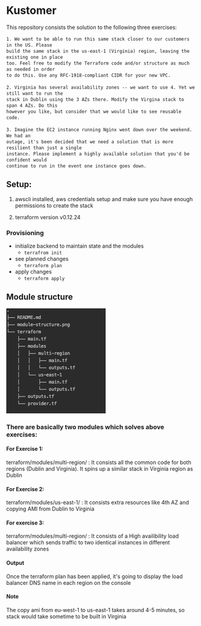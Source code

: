 # Kustomer

This repository consists the solution to the following three exercises:

````
1. We want to be able to run this same stack closer to our customers in the US. Please
build the same stack in the us-east-1 (Virginia) region, leaving the existing one in place
too. Feel free to modify the Terraform code and/or structure as much as needed in order
to do this. Use any RFC-1918-compliant CIDR for your new VPC.

2. Virginia has several availability zones -- we want to use 4. Yet we still want to run the
stack in Dublin using the 3 AZs there. Modify the Virgina stack to span 4 AZs. Do this
however you like, but consider that we would like to see reusable code.

3. Imagine the EC2 instance running Nginx went down over the weekend. We had an
outage, it's been decided that we need a solution that is more resilient than just a single
instance. Please implement a highly available solution that you'd be confident would
continue to run in the event one instance goes down.
````

## Setup:

1. awscli installed, aws credentials setup and make sure you have enough permissions to create the stack

2. terraform version v0.12.24


### Provisioning
- initialize backend to maintain state and the modules
  - `terrafrom init`
- see planned changes
  - `terraform plan`
- apply changes
  - `terraform apply`

## Module structure

![module-structure](module-structure.png)


### There are basically two modules which solves above exercises:

#### For Exercise 1:

terraform/modules/multi-region/ : It consists all the common code for both regions (Dublin and Virginia). It spins up a similar stack in Virginia region as Dublin

#### For Exercise 2:

terraform/modules/us-east-1/ : It consists extra resources like 4th AZ and copying AMI from Dublin to Virginia

#### For exercise 3:

terraform/modules/multi-region/ : It consists of a High availibility load balancer which sends traffic to two identical instances in different availability zones

#### Output

Once the terraform plan has been applied, it's going to display the load balancer DNS name in each region on the console


#### Note

The copy ami from eu-west-1 to us-east-1 takes around 4-5 minutes, so stack would take sometime to be built in Virginia

